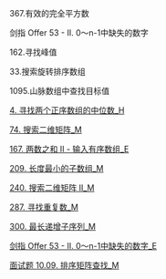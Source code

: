 367.有效的完全平方数

剑指 Offer 53 - II. 0～n-1中缺失的数字

162.寻找峰值

33.搜索旋转排序数组

1095.山脉数组中查找目标值

[4. 寻找两个正序数组的中位数_H](../explain/4.%20寻找两个正序数组的中位数_H.md)

[74. 搜索二维矩阵_M](../explain/74.%20搜索二维矩阵_M.md)

[167. 两数之和 II - 输入有序数组_E](../explain/167.%20两数之和%20II%20-%20输入有序数组_E.md)

[209. 长度最小的子数组_M](../explain/209.%20长度最小的子数组_M.md)

[240. 搜索二维矩阵 II_M](../explain/240.%20搜索二维矩阵%20II_M.md)

[287. 寻找重复数_M](../explain/287.%20寻找重复数_M.md)

[300. 最长递增子序列_M](../explain/300.%20最长递增子序列_M.md)

[剑指 Offer 53 - II. 0～n-1中缺失的数字_E](../explain/剑指%20Offer%2053%20-%20II.%200～n-1中缺失的数字_E.md)

[面试题 10.09. 排序矩阵查找_M](../explain/面试题%2010.09.%20排序矩阵查找_M.md)

